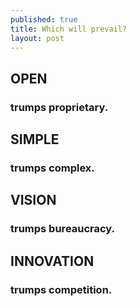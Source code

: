 ```yaml
---
published: true
title: Which will prevail? 
layout: post
---
```

##    OPEN

###    trumps proprietary.

##    SIMPLE

###    trumps complex.

##    VISION

###    trumps bureaucracy.

##    INNOVATION

###    trumps competition.